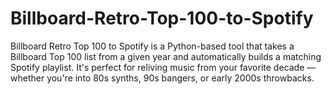 # Billboard-Retro-Top-100-to-Spotify
Billboard Retro Top 100 to Spotify is a Python-based tool that takes a Billboard Top 100 list from a given year and automatically builds a matching Spotify playlist. It's perfect for reliving music from your favorite decade — whether you're into 80s synths, 90s bangers, or early 2000s throwbacks.

